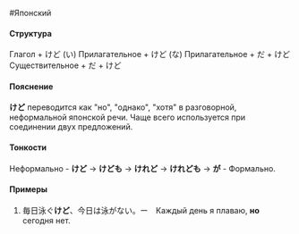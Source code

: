 #Японский 
#### Структура
Глагол + けど
(い) Прилагательное + けど
(な) Прилагательное + だ + けど
Существительное + だ + けど
#### Пояснение
**けど** переводится как "но", "однако", "хотя" в разговорной, неформальной японской речи. Чаще всего используется при соединении двух предложений.
#### Тонкости
Неформально - **けど** -> **けども** -> **けれど** -> **けれども** -> **が** - Формально.


#### Примеры
1. 毎日泳ぐ**けど**、今日は泳がない。ー　Каждый день я плаваю, **но** сегодня нет. 